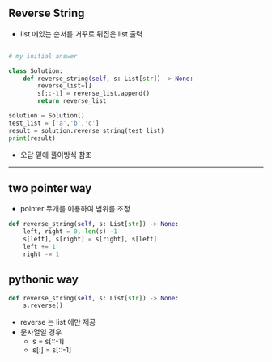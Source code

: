 ## Reverse String


- list 에있는 순서를 거꾸로 뒤집은 list 출력

```python

# my initial answer

class Solution:
    def reverse_string(self, s: List[str]) -> None:
        reverse_list=[]
        s[::-1] = reverse_list.append()
        return reverse_list

solution = Solution()
test_list = ['a','b','c']
result = solution.reverse_string(test_list)
print(result)
```
- 오답 밑에 풀이방식 참조

---


## two pointer way
- pointer 두개를 이용하여 범위를 조정
  
```python
def reverse_string(self, s: List[str]) -> None:
    left, right = 0, len(s) -1
    s[left], s[right] = s[right], s[left]
    left += 1
    right -= 1
```


## pythonic way

```python
def reverse_string(self, s: List[str]) -> None:
    s.reverse()
```
- reverse 는 list 에만 제공
- 문자열일 경우 
  - s = s[::-1]
  - s[:] = s[::-1]
